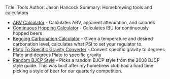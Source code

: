 Title: Tools
Author: Jason Hancock
Summary: Homebrewing tools and calculators

* [ABV Calculator]({filename}/pages/abv.html) - Calculates ABV, apparent attenuation, and calories
* [Continuous Hopping Calculator]({filename}/pages/continuous-hop.html) - Calculates IBU for continuously hopped beers
* [Kegging Carbonation Calculator]({filename}/pages/kegcarb.html) - Given a temperature and desired carbonation level, calculates what PSI to set your regulator to.
* [Plato To Specific Gravity Converter]({filename}/pages/plato_to_sg.html) - Convert specific gravity to degrees Plato and degrees Plato to specific gravity
* [Random BJCP Style]({filename}/pages/random.html) - Picks a random BJCP style from the 2008 BJCP style guide. This was built after my homebrew club had a hard time picking a style of beer for our quarterly competition.

